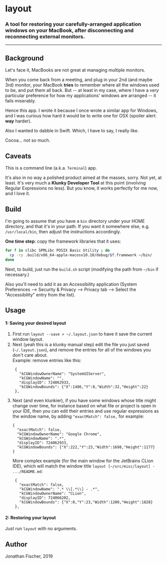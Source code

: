 # layout 
### A tool for restoring your carefully-arranged application windows on your MacBook, after disconnecting and reconnecting external monitors.
---
## Background

Let's face it, MacBooks are not great at managing multiple monitors.

When you come back from a meeting, and plug in your 2nd (and maybe 3rd) monitor, 
your MacBook **tries** to remember where all the windows used to be, and put them all back.
But -- at least in my case, where I have a *very* particular preference for how my 
applications' windows are arranged -- it fails miserably.

Hence this app. I wrote it because I once wrote a similar app for Windows, and I was
curious how hard it would be to write one for OSX (spoiler alert: **way** harder). 

Also I wanted to dabble in Swift. Which, I have to say, I really like. 

Cocoa... not so much.

## Caveats

This is a command line (a.k.a. `Terminal`) app. 

It's also in no way a polished product aimed at the masses, sorry. Not yet, at
least. It's very much a **Klunky Developer Tool** at this point (involving 
Regular Expressions no less). But you know, it works
perfectly for me now, and I love it.

## Build

I'm going to assume that you have a `bin` directory under your HOME directory, 
and that it's in your path. If you want it somewhere else, e.g. `/usr/local/bin`, 
then adjust the instructions accordingly.

**One time step**: copy the framework libraries that it uses:

```bash
for f in clibc SPMLibc POSIX Basic Utility ; do
  cp -rp .build/x86_64-apple-macosx10.10/debug/$f.framework ~/bin/
done 
```

Next, to build, just run the `build.sh` script (modifying the path from `~/bin` 
if necessary.)

Also you'll need to add it as an 
Accessibility application (System Preferences --> Security & Privacy --> Privacy 
tab --> Select the "Accessibility" entry from the list).

## Usage

#### 1: Saving your desired layout 

1. First run `layout --save > ~/.layout.json` to have it save the current window layout.
1. Next (yeah this is a klunky manual step) edit the file you just saved (`~/.layout.json`), 
   and remove the entries for all of the windows you don't care about.  
   Example: remove entries like this:
   ```
    {
      "kCGWindowOwnerName": "SystemUIServer",
      "kCGWindowName": "",
      "displayID": 724062933,
      "kCGWindowBounds": {"X":1486,"Y":0,"Width":32,"Height":22}
    },
   ```
1. Next (and even klunkier), if you have some windows whose title might change over time, 
   for instance based on what file or project is open in your IDE, then you can edit their 
   entries and use regular expressions as the window name, by adding `"exactMatch": false,`
   for example:
   ```
   {
     "exactMatch": false,
     "kCGWindowOwnerName": "Google Chrome",
     "kCGWindowName": ".*",
     "displayID": 724062933,
     "kCGWindowBounds": {"X":222,"Y":23,"Width":1698,"Height":1177}
   }
   ```
   More complex example (for the main window for the JetBrains CLion IDE), which will
   match the window title `layout [~/src/misc/layout] - .../README.md`:
   ```
    {
      "exactMatch": false,
      "kCGWindowName": ".* \\[.*\\] - .*",
      "kCGWindowOwnerName": "CLion",
      "displayID": 724066202,
      "kCGWindowBounds": {"X":0,"Y":23,"Width":1200,"Height":1828}
    },
   ```
   
#### 2: Restoring your layout

Just run `layout` with no arguments.


## Author

Jonathan Fischer, 2019
